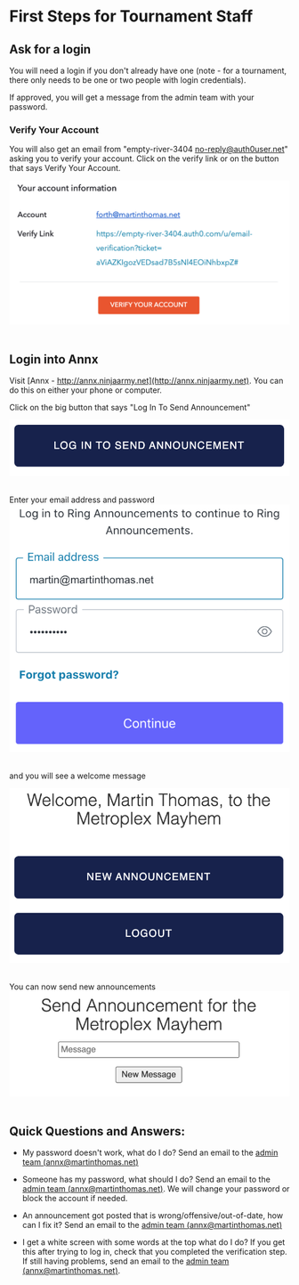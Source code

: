 
# First Steps for Tournament Staff

## Ask for a login
You will need a login if you don't already have one (note - for a tournament, there only needs to be one or two people with login credentials).

If approved, you will get a message from the admin team with your password.

### Verify Your Account
You will also get an email from "empty-river-3404 <no-reply@auth0user.net>" asking you to verify your account.  Click on the verify link or on the button that says Verify Your Account.

![verify email image](/assets/img/verify_account.png)
<br />
<br />

## Login into Annx

Visit [Annx - http://annx.ninjaarmy.net](http://annx.ninjaarmy.net). You can do this on either your phone or computer.

Click on the big button that says "Log In To Send Announcement"

![Login button img](/assets/img/loginbutton.png)
<br />
<br />


Enter your email address and password
![email entry](/assets/img/email_entry.png)
<br />
<br />

and you will see a welcome message

![welcome](/assets/img/welcome.png)
<br />
<br />


You can now send new announcements
![send announcement](/assets/img/send_announcement.png)
<br />
<br />

## Quick Questions and Answers:

- My password doesn't work, what do I do? Send an email to the [admin team (annx@martinthomas.net)](mailto:annx@martinthomas.net)

- Someone has my password, what should I do? Send an email to the [admin team (annx@martinthomas.net)](mailto:annx@martinthomas.net).  We will change your password or block the account if needed.

- An announcement got posted that is wrong/offensive/out-of-date, how can I fix it? Send an email to the [admin team (annx@martinthomas.net)](mailto:annx@martinthomas.net)

- I get a white screen with some words at the top what do I do? If you get this after trying to log in, check that you completed the verification step. If still having problems, send an email to the [admin team (annx@martinthomas.net)](mailto:annx@martinthomas.net).

